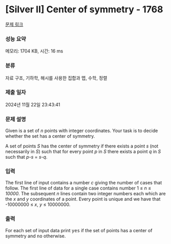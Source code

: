 # [Silver II] Center of symmetry - 1768 

[문제 링크](https://www.acmicpc.net/problem/1768) 

### 성능 요약

메모리: 1704 KB, 시간: 16 ms

### 분류

자료 구조, 기하학, 해시를 사용한 집합과 맵, 수학, 정렬

### 제출 일자

2024년 11월 22일 23:43:41

### 문제 설명

<p>Given is a set of <em>n</em> points with integer coordinates. Your task is to decide whether the set has a center of symmetry.</p>

<p>A set of points <em>S</em> has the center of symmetry if there exists a point <em>s</em> (not necessarily in <em>S</em>) such that for every point <em>p</em> in <em>S</em> there exists a point <em>q</em> in <em>S</em> such that <em>p-s</em> = <em>s-q</em>.</p>

### 입력 

 <p>The first line of input contains a number <em>c</em> giving the number of cases that follow. The first line of data for a single case contains number 1 ≤ <em>n</em> ≤ <em>10000</em>. The subsequent <em>n</em> lines contain two integer numbers each which are the <em>x</em> and <em>y</em> coordinates of a point. Every point is unique and we have that -10000000 ≤ <em>x</em>, <em>y</em> ≤ 10000000.</p>

### 출력 

 <p>For each set of input data print <tt>yes</tt> if the set of points has a center of symmetry and <tt>no</tt> otherwise.</p>

